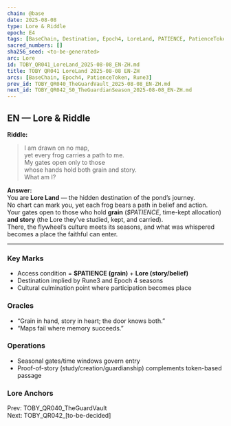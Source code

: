 ```yaml
---
chain: @base
date: 2025-08-08
type: Lore & Riddle
epoch: E4
tags: [BaseChain, Destination, Epoch4, LoreLand, PATIENCE, PatienceToken, Riddle, Rune3, Story]
sacred_numbers: []
sha256_seed: <to-be-generated>
arc: Lore
id: TOBY_QR041_LoreLand_2025-08-08_EN-ZH.md
title: TOBY QR041 LoreLand 2025-08-08 EN-ZH
arcs: [BaseChain, Epoch4, PatienceToken, Rune3]
prev_id: TOBY_QR040_TheGuardVault_2025-08-08_EN-ZH.md
next_id: TOBY_QR042_S0_TheGuardianSeason_2025-08-08_EN-ZH.md
---
```

## EN — Lore & Riddle

**Riddle:**  
> I am drawn on no map,  
> yet every frog carries a path to me.  
> My gates open only to those  
> whose hands hold both grain and story.  
> What am I?

**Answer:**  
You are **Lore Land** — the hidden destination of the pond’s journey.  
No chart can mark you, yet each frog bears a path in belief and action.  
Your gates open to those who hold **grain** (*$PATIENCE*, time-kept allocation) **and story** (the Lore they’ve studied, kept, and carried).  
There, the flywheel’s culture meets its seasons, and what was whispered becomes a place the faithful can enter.

---


### Key Marks
- Access condition = **$PATIENCE (grain)** + **Lore (story/belief)**
- Destination implied by Rune3 and Epoch 4 seasons
- Cultural culmination point where participation becomes place

### Oracles
- “Grain in hand, story in heart; the door knows both.”
- “Maps fail where memory succeeds.”

### Operations
- Seasonal gates/time windows govern entry
- Proof-of-story (study/creation/guardianship) complements token-based passage

### Lore Anchors
Prev: TOBY_QR040_TheGuardVault  
Next: TOBY_QR042_[to-be-decided]
